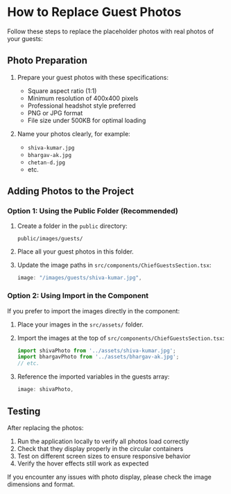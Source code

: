 # How to Replace Guest Photos

Follow these steps to replace the placeholder photos with real photos of your guests:

## Photo Preparation

1. Prepare your guest photos with these specifications:
   - Square aspect ratio (1:1)
   - Minimum resolution of 400x400 pixels
   - Professional headshot style preferred
   - PNG or JPG format
   - File size under 500KB for optimal loading

2. Name your photos clearly, for example:
   - `shiva-kumar.jpg`
   - `bhargav-ak.jpg`
   - `chetan-d.jpg`
   - etc.

## Adding Photos to the Project

### Option 1: Using the Public Folder (Recommended)

1. Create a folder in the `public` directory:
   ```
   public/images/guests/
   ```

2. Place all your guest photos in this folder.

3. Update the image paths in `src/components/ChiefGuestsSection.tsx`:
   ```js
   image: "/images/guests/shiva-kumar.jpg",
   ```

### Option 2: Using Import in the Component

If you prefer to import the images directly in the component:

1. Place your images in the `src/assets/` folder.

2. Import the images at the top of `src/components/ChiefGuestsSection.tsx`:
   ```js
   import shivaPhoto from '../assets/shiva-kumar.jpg';
   import bhargavPhoto from '../assets/bhargav-ak.jpg';
   // etc.
   ```

3. Reference the imported variables in the guests array:
   ```js
   image: shivaPhoto,
   ```

## Testing

After replacing the photos:

1. Run the application locally to verify all photos load correctly
2. Check that they display properly in the circular containers
3. Test on different screen sizes to ensure responsive behavior
4. Verify the hover effects still work as expected

If you encounter any issues with photo display, please check the image dimensions and format.
